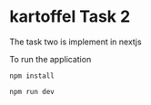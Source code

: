 # kartoffel Task 2
The task two is implement in nextjs 

To run the application
```
npm install
```
```
npm run dev
```